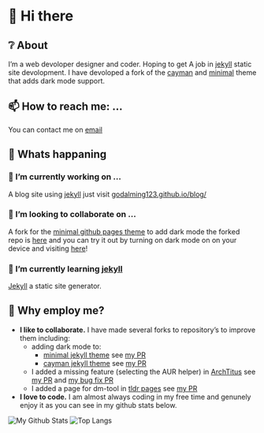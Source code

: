 # 👋 Hi there

## ❔ About
I’m a web devoloper designer and coder. Hoping to get A job in [jekyll](https://jekyllrb.com) static site devolopment. I have devoloped a fork of the [cayman](https://github.com/pages-themes/cayman) and [minimal](https://github.com/pages-themes/minimal) theme that adds dark mode support.

## 📫 How to reach me: ...
You can contact me on [email](mailto:r2hk9ahnf@relay.firefox.com)

## 📰 Whats happaning

### 🔭 I’m currently working on ...
A blog site using [jekyll](https://jekyllrb.com) just visit [godalming123.github.io/blog/](godalming123.github.io/blog/)

### 👯 I’m looking to collaborate on ...
A fork for the [minimal github pages theme](https://github.com/pages-themes/minimal) to add dark mode the forked repo is [here](https://github.com/godalming123/minimal) and you can try it out by turning on dark mode on on your device and visiting [here](https://godalming123.github.io/minimal/)!

### 🌱 I’m currently learning [jekyll](https://jekyllrb.com/)
[Jekyll](https://jekyllrb.com) a static site generator.

## 👔 Why employ me?
 - **I like to collaborate.**
   I have made several forks to repository’s to improve them including:
    - adding dark mode to:
       - [minimal jekyll theme](https://github.com/pages-themes/minimal) see [my PR](https://github.com/pages-themes/minimal/pull/121)
       - [cayman jekyll theme](https://github.com/pages-themes/cayman) see [my PR](https://github.com/pages-themes/cayman/pull/135)
    - I added a missing feature (selecting the AUR helper) in [ArchTitus](https://github.com/ChrisTitusTech/ArchTitus) see [my PR](https://github.com/ChrisTitusTech/ArchTitus/pull/189) and [my bug fix PR](https://github.com/ChrisTitusTech/ArchTitus/pull/222)
    - I added a page for dm-tool in [tldr pages](https://github.com/tldr-pages/tldr) see [my PR](https://github.com/tldr-pages/tldr/pull/7710)
 - **I love to code.**
   I am almost always coding in my free time and genunely enjoy it as you can see in my github stats below.

![My Github Stats](https://github-readme-stats.vercel.app/api?username=godalming123&theme=cobalt)
![Top Langs](https://github-readme-stats.vercel.app/api/top-langs/?username=godalming123&layout=compact&show_icons=true&theme=cobalt)
<!--
**godalming123/godalming123** is a ✨ _special_ ✨ repository because its `README.md` (this file) appears on your GitHub profile.

Here are some ideas to get you started:

- 🔭 I’m currently working on ...
- 🌱 I’m currently learning ...
- 👯 I’m looking to collaborate on ...
- 🤔 I’m looking for help with ...
- 💬 Ask me about ...
- 📫 How to reach me: ...
- 😄 Pronouns: ...
- ⚡ Fun fact: ...
-->
